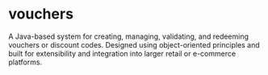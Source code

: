 # vouchers
A Java-based system for creating, managing, validating, and redeeming vouchers or discount codes. Designed using object-oriented principles and built for extensibility and integration into larger retail or e-commerce platforms.
